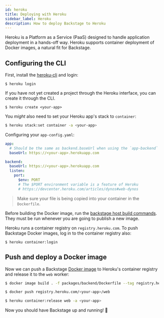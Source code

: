 ```yaml
---
id: heroku
title: Deploying with Heroku
sidebar_label: Heroku
description: How to deploy Backstage to Heroku
---
```


Heroku is a Platform as a Service (PaaS) designed to handle application
deployment in a hands-off way. Heroku supports container deployment of Docker
images, a natural fit for Backstage.

## Configuring the CLI

First, install the
[heroku-cli](https://devcenter.heroku.com/articles/heroku-cli) and login:

```shell
$ heroku login
```

If you have not yet created a project through the Heroku interface, you can create it through the CLI.

```shell
$ heroku create <your-app>
```

You _might_ also need to set your Heroku app's stack to `container`:

```bash
$ heroku stack:set container -a <your-app>
```

Configuring your `app-config.yaml`:

```yaml
app:
  # Should be the same as backend.baseUrl when using the `app-backend` plugin
  baseUrl: https://<your-app>.herokuapp.com

backend:
  baseUrl: https://<your-app>.herokuapp.com
  listen:
    port:
      $env: PORT
      # The $PORT environment variable is a feature of Heroku
      # https://devcenter.heroku.com/articles/dynos#web-dynos
```

> Make sure your file is being copied into your container in the `Dockerfile`.

Before building the Docker image, run the [backstage host build commands](https://backstage.io/docs/deployment/docker#host-build). They must be run whenever you are going to publish a new image.

Heroku runs a container registry on `registry.heroku.com`. To push Backstage
Docker images, log in to the container registry also:

```shell
$ heroku container:login
```

## Push and deploy a Docker image

Now we can push a Backstage [Docker image](docker.md) to Heroku's container
registry and release it to the `web` worker:

```bash
$ docker image build . -f packages/backend/Dockerfile --tag registry.heroku.com/<your-app>/web

$ docker push registry.heroku.com/<your-app>/web

$ heroku container:release web -a <your-app>
```

Now you should have Backstage up and running! 🎉
